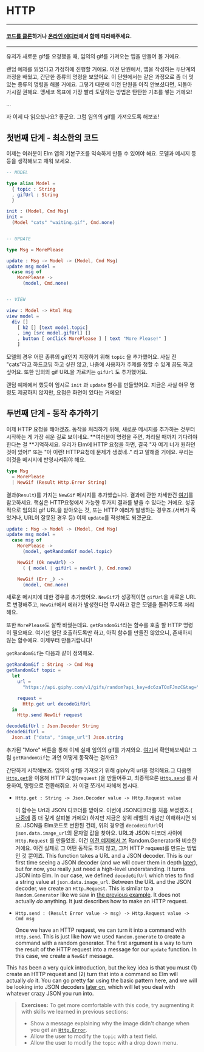 # HTTP

---

#### [코드를 클론](https://github.com/evancz/elm-architecture-tutorial/)하거나 [온라인 에디터](http://elm-lang.org/examples/http)에서 함께 따라해주세요.

---

유저가 새로운 gif를 요청했을 때, 임의의 gif를 가져오는 앱을 만들어 볼 거에요.

랜덤 예제를 읽었다고 가정하에 진행할 거에요. 이전 단원에서, 앱을 작성하는 두단계의 과정을 배웠고, 간단한 종류의 명령을 보았어요. 이 단원에서는  같은 과정으로 좀 더 멋있는 종류의 명령을 해볼 거에요. 그렇기 때문에 이전 단원을 아직 안보셨다면, 되돌아 가시길 권해요. 맹세코 목표에 가장 빨리 도달하는 방법은 탄탄한 기초를 쌓는 거에요!

...

자 이제 다 읽으셨나요? 좋군요. 그럼 임의의 gif를 가져오도록 해보죠!

## 첫번째 단계 - 최소한의 코드

이제는 여러분이 Elm 앱의 기본구조를 익숙하게 만들 수 있어야 해요. 모델과 메시지 등등을 생각해보고 채워 보세요.

```elm
-- MODEL

type alias Model =
  { topic : String
  , gifUrl : String
  }

init : (Model, Cmd Msg)
init =
  (Model "cats" "waiting.gif", Cmd.none)


-- UPDATE

type Msg = MorePlease

update : Msg -> Model -> (Model, Cmd Msg)
update msg model =
  case msg of
    MorePlease ->
      (model, Cmd.none)


-- VIEW

view : Model -> Html Msg
view model =
  div []
    [ h2 [] [text model.topic]
    , img [src model.gifUrl] []
    , button [ onClick MorePlease ] [ text "More Please!" ]
    ]
```

모델의 경우 어떤 종류의 gif인지 지정하기 위해 `topic` 을 추가했어요. 사실 전 "cats"라고 하드코딩 하고 싶진 않고, 나중에 사용자가 주제를 정할 수 있게 끔도 하고 싶어요. 또한 임의의 gif URL을 가르키는 `gifUrl` 도 추가했어요.

랜덤 예제에서 했듯이 임시로 `init` 과 `update` 함수를 만들었어요. 지금은 사실 아무 명령도 제공하지 않지만, 요점은 화면이 있다는 거에요!

## 두번째 단계 - 동작 추가하기

이제 HTTP 요청을 해야겠죠. 동작을 처리하기 위해, 새로운 메시지를 추가하는 것부터 시작하는 게 가장 쉬운 길로 보이네요. **여러분이 명령을 주면, 처리될 때까지 기다려야 한다는 걸 **기억하세요. 우리가 Elm에 HTTP 요청을 하면, 결국 "자 여기 너가 원하던 것이 있어!" 또는 "아 이런! HTTP요청에 문제가 생겼네.." 라고 말해줄 거에요. 우리는 이것을 메시지에 반영시켜줘야 해요.

```elm
type Msg
  = MorePlease
  | NewGif (Result Http.Error String)
```

결과\(`Result`\)를 가지는 `NewGif` 메시지를 추가했습니다. 결과에 관한 자세한건 [여기](/error_handling/result.md)를 참고하세요. 핵심은 HTTP요청에서 가능한 두가지 결과를 받을 수 있다는 거에요. 성공적으로 임의의 gif URL을 받아오는 것, 또는 HTTP 에러가 발생하는 경우죠.\(서버가 죽었거나, URL이 잘못된 경우 등\) 이제 `update`를 작성해도 되겠군요.

```elm
update : Msg -> Model -> (Model, Cmd Msg)
update msg model =
  case msg of
    MorePlease ->
      (model, getRandomGif model.topic)

    NewGif (Ok newUrl) ->
      ( { model | gifUrl = newUrl }, Cmd.none)

    NewGif (Err _) ->
      (model, Cmd.none)
```

새로운 메시지에 대한 경우를 추가했어요. `NewGif`가 성공적이면 `gifUrl`을 새로운 URL로 변경해주고, `NewGif`에서 에러가 발생한다면 무시하고 같은 모델을 돌려주도록 처리해요. 

또한 `MorePlease`도 살짝 바꿨는데요. `getRandomGif`라는 함수를 호출 할 HTTP 명령이 필요해요. 여기선 일단 호출하도록만 하고, 아직 함수를 만들진 않았으니, 존재하지 않는 함수에요. 이제부터 만들거랍니다! 

`getRandomGif`는 다음과 같이 정의해요.

```elm
getRandomGif : String -> Cmd Msg
getRandomGif topic =
  let
    url =
      "https://api.giphy.com/v1/gifs/random?api_key=dc6zaTOxFJmzC&tag=" ++ topic

    request =
      Http.get url decodeGifUrl
  in
    Http.send NewGif request

decodeGifUrl : Json.Decoder String
decodeGifUrl =
  Json.at ["data", "image_url"] Json.string
```

추가된 "More" 버튼을 통해 이제 실재 임의의 gif를 가져와요. [여기](http://elm-lang.org/examples/http)서 확인해보세요! 그럼 `getRandomGif`는 과연 어떻게 동작하는 걸까요? 

간단하게 시작해보죠. 임의의 gif를 가져오기 위해 giphy의 url을 정의해요.그 다음엔 [`Http.get`](http://package.elm-lang.org/packages/elm-lang/http/latest/Http#get)을 이용해 HTTP 요청\(`request` \)을 만들어주고,  최종적으론 [`Http.send`](http://package.elm-lang.org/packages/elm-lang/http/latest/Http#send) 를 사용하여, 명령으로 전환해줘요. 자 이걸 쪼개서 파헤쳐 봅시다.

* `Http.get : String -> Json.Decoder value -> Http.Request value`

  이 함수는 Url과 JSON 디코더를 받아요. 이번에 JSON디코더를 처음 보셨겠죠.\( [나중에](/interop/json.md) 좀 더 깊게 살펴볼 거에요\) 하지만 지금은 상위 레벨의 개념만 이해하시면 되요. JSON을 Elm코드로 변환된 건데, 위의 경우엔 `decodeGifUrl`이 `json.data.image_url`의 문자열 값을 찾아요.  URL과 JSON 디코더 사이에 `Http.Request` 를 만들었죠. 이건 [이전 예제에서 본](random.md) Random.Generator와 비슷한 거에요. 이건 실제로 그 어떤 동작도 하지 않고, 그저 HTTP request를 만드는 방법인 것 뿐이죠. This function takes a URL and a JSON decoder. This is our first time seeing a JSON decoder \(and we will cover them in depth [later](/interop/json.md)\), but for now, you really just need a high-level understanding. It turns JSON into Elm. In our case, we defined `decodeGifUrl` which tries to find a string value at `json.data.image_url`. Between the URL and the JSON decoder, we create an `Http.Request`. This is similar to a `Random.Generator` like we saw in [the previous example](random.md). It does not actually _do_ anything. It just describes how to make an HTTP request.

* `Http.send : (Result Error value -> msg) -> Http.Request value -> Cmd msg`

  Once we have an HTTP request, we can turn it into a command with `Http.send`. This is just like how we used `Random.generate` to create a command with a random generator. The first argument is a way to turn the result of the HTTP request into a message for our `update` function. In this case, we create a `NewGif` message.

This has been a very quick introduction, but the key idea is that you must \(1\) create an HTTP request and \(2\) turn that into a command so Elm will actually _do_ it. You can go pretty far using the basic pattern here, and we will be looking into JSON decoders [later on](/interop/json.md), which will let you deal with whatever crazy JSON you run into.

> **Exercises:** To get more comfortable with this code, try augmenting it with skills we learned in previous sections:
>
> * Show a message explaining why the image didn't change when you get an [`Http.Error`](http://package.elm-lang.org/packages/elm-lang/http/latest/Http#Error).
> * Allow the user to modify the `topic` with a text field.
> * Allow the user to modify the `topic` with a drop down menu.



